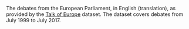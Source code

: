 The debates from the European Parliament, in English (translation), as provided by the [Talk of Europe](https://ssh.datastations.nl/dataset.xhtml?persistentId=doi:10.17026/dans-x62-ew3m&version=1.0) dataset. The dataset covers debates from July 1999 to July 2017.
